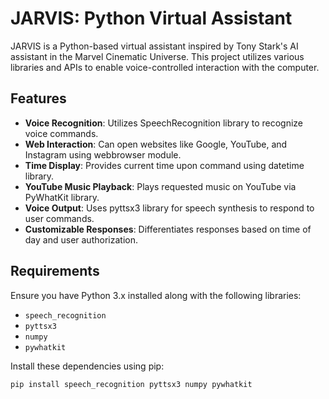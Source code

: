 # JARVIS: Python Virtual Assistant

JARVIS is a Python-based virtual assistant inspired by Tony Stark's AI assistant in the Marvel Cinematic Universe. This project utilizes various libraries and APIs to enable voice-controlled interaction with the computer.

## Features

- **Voice Recognition**: Utilizes SpeechRecognition library to recognize voice commands.
- **Web Interaction**: Can open websites like Google, YouTube, and Instagram using webbrowser module.
- **Time Display**: Provides current time upon command using datetime library.
- **YouTube Music Playback**: Plays requested music on YouTube via PyWhatKit library.
- **Voice Output**: Uses pyttsx3 library for speech synthesis to respond to user commands.
- **Customizable Responses**: Differentiates responses based on time of day and user authorization.

## Requirements

Ensure you have Python 3.x installed along with the following libraries:
- `speech_recognition`
- `pyttsx3`
- `numpy`
- `pywhatkit`

Install these dependencies using pip:

```bash
pip install speech_recognition pyttsx3 numpy pywhatkit
